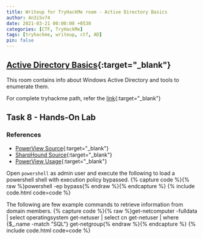 ```yaml
---
title: Writeup for TryHackMe room - Active Directory Basics
author: 4n3i5v74
date: 2021-03-21 00:00:00 +0530
categories: [CTF, TryHackMe]
tags: [tryhackme, writeup, ctf, AD]
pin: false
---
```



<div class="flex-container">
  <script src="https://tryhackme.com/badge/34685"></script>
</div>


## [Active Directory Basics](https://tryhackme.com/room/activedirectorybasics){:target="_blank"}

This room contains info about Windows Active Directory and tools to enumerate them.

For complete tryhackme path, refer the [link](https://4n3i5v74.github.io/posts/getting-started-with-cybersecurity-tryhackme/){:target="_blank"}


## Task 8 - Hands-On Lab

### References
- [PowerView Source](https://github.com/PowerShellMafia/PowerSploit/){:target="_blank"}
- [SharpHound Source](https://github.com/BloodHoundAD/BloodHound){:target="_blank"}
- [PowerView Usage](https://github.com/PowerShellMafia/PowerSploit/){:target="_blank"}

Open `powershell` as admin user and execute the following to load a powershell shell with execution policy bypassed.
{% capture code %}{% raw %}powershell -ep bypass{% endraw %}{% endcapture %} {% include code.html code=code %}

The following are few example commands to retrieve information from domain members.
{% capture code %}{% raw %}get-netcomputer -fulldata | select operatingsystem
get-netuser | select cn
get-netuser | where {$_.name -match "SQL"}
get-netgroup{% endraw %}{% endcapture %} {% include code.html code=code %}

